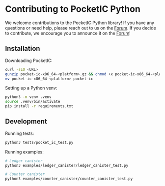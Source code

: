 # Contributing to PocketIC Python

We welcome contributions to the PocketIC Python library! If you have any questions or need help, please reach out to us on the [Forum](https://forum.dfinity.org/).
If you decide to contribute, we encourage you to announce it on the [Forum](https://forum.dfinity.org/)!

## Installation

Downloading PocketIC:
```bash
curl -sLO <URL>
gunzip pocket-ic-x86_64-<platform>.gz && chmod +x pocket-ic-x86_64-<platform>
mv pocket-ic-x86_64-<platform> pocket-ic
```

Setting up a Python venv:
```bash
python3 -m venv .venv
source .venv/bin/activate
pip install -r requirements.txt
```


## Development

Running tests:
```bash
python3 tests/pocket_ic_test.py
```

Running examples:
```bash
# Ledger canister
python3 examples/ledger_canister/ledger_canister_test.py

# Counter canister
python3 examples/counter_canister/counter_canister_test.py
```

